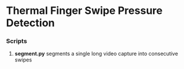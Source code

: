 # Thermal Finger Swipe Pressure Detection

### Scripts
1. __segment.py__ segments a single long video capture into consecutive swipes
